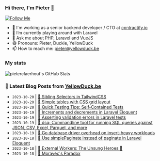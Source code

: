 ### Hi there, I'm Pieter 👋  
[![Follow Me](https://img.shields.io/github/followers/pieterclaerhout?label=Follow&style=social)](https://github.com/pieterclaerhout)

- 🏢 I'm working as a senior backend developer / CTO at [contractify.io](https://contractify.io)
- 🌱 I’m currently playing around with Laravel
- 💬 Ask me about [PHP](https://php.net), [Laravel](http://laravel.com) and [VueJS](https://vuejs.org)
- 😄 Pronouns: Pieter, Duckie, YellowDuck
- 📫 How to reach me: pieter@yellowduck.be

### My stats

![pieterclaerhout's GitHub Stats](https://github-readme-stats.vercel.app/api?username=pieterclaerhout&show_icons=true&count_private=true&line_height=40)

### 📩 Latest Blog Posts from [YellowDuck.be](https://www.yellowduck.be/)
<!-- BLOG-POST-LIST:START -->
- `2023-10-20` | [🔗 Sibling Selectors in TailwindCSS](https://www.yellowduck.be/posts/sibling-selectors-in-tailwindcss)  
- `2023-10-20` | [🔗 Simple tables with CSS grid layout](https://www.yellowduck.be/posts/simple-tables-with-css-grid-layout)  
- `2023-10-20` | [🔗 Quick Testing Tips: Self-Contained Tests](https://www.yellowduck.be/posts/quick-testing-tips-self-contained-tests)  
- `2023-10-19` | [🐥 Increments and decrements in Laravel Eloquent](https://www.yellowduck.be/posts/increments-and-decrements-in-laravel-eloquent)  
- `2023-10-19` | [🔗 Asserting validation errors in Laravel tests](https://www.yellowduck.be/posts/asserting-validation-errors-in-laravel-tests)  
- `2023-10-19` | [🔗 dsq: Commandline tool for running SQL queries against JSON, CSV, Excel, Parquet, and more](https://www.yellowduck.be/posts/dsq-commandline-tool-for-running-sql-queries-against-json-csv-excel-parquet-and-more)  
- `2023-10-19` | [🔗 Go database driver overhead on insert-heavy workloads](https://www.yellowduck.be/posts/go-database-driver-overhead-on-insert-heavy-workloads)  
- `2023-10-18` | [🐥 Use simplePaginate instead of paginate in Laravel Eloquent](https://www.yellowduck.be/posts/use-simplepaginate-instead-of-paginate-in-laravel-eloquent)  
- `2023-10-18` | [🔗 External Workers: The Unsung Heroes 👑](https://www.yellowduck.be/posts/external-workers-the-unsung-heroes)  
- `2023-10-18` | [🔗 Moravec&#39;s Paradox](https://www.yellowduck.be/posts/moravecs-paradox)  

<!-- BLOG-POST-LIST:END -->
